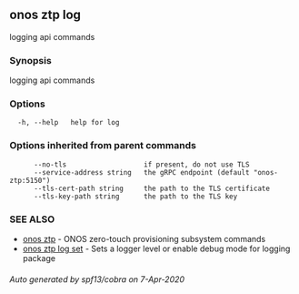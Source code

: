 ## onos ztp log

logging api commands

### Synopsis

logging api commands

### Options

```
  -h, --help   help for log
```

### Options inherited from parent commands

```
      --no-tls                   if present, do not use TLS
      --service-address string   the gRPC endpoint (default "onos-ztp:5150")
      --tls-cert-path string     the path to the TLS certificate
      --tls-key-path string      the path to the TLS key
```

### SEE ALSO

* [onos ztp](onos_ztp.md)	 - ONOS zero-touch provisioning subsystem commands
* [onos ztp log set](onos_ztp_log_set.md)	 - Sets a logger level or enable debug mode for logging package

###### Auto generated by spf13/cobra on 7-Apr-2020
